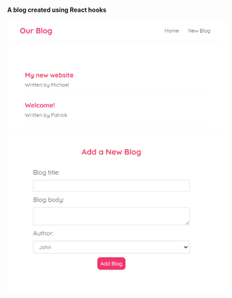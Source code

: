 #### A blog created using React hooks

![screenshot 1](public/screenshot01.png)
![screenshot 2](public/screenshot02.png)
